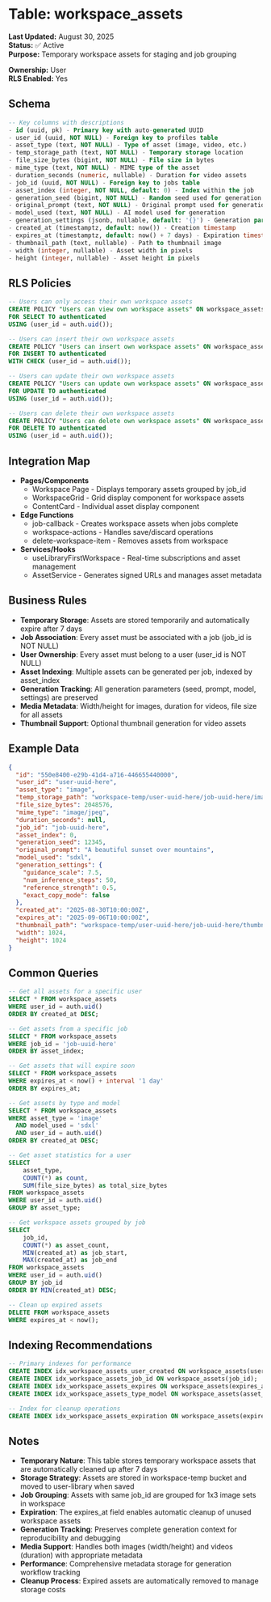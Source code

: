 # Table: workspace_assets

**Last Updated:** August 30, 2025  
**Status:** ✅ Active  
**Purpose:** Temporary workspace assets for staging and job grouping

**Ownership:** User  
**RLS Enabled:** Yes

## **Schema**
```sql
-- Key columns with descriptions
- id (uuid, pk) - Primary key with auto-generated UUID
- user_id (uuid, NOT NULL) - Foreign key to profiles table
- asset_type (text, NOT NULL) - Type of asset (image, video, etc.)
- temp_storage_path (text, NOT NULL) - Temporary storage location
- file_size_bytes (bigint, NOT NULL) - File size in bytes
- mime_type (text, NOT NULL) - MIME type of the asset
- duration_seconds (numeric, nullable) - Duration for video assets
- job_id (uuid, NOT NULL) - Foreign key to jobs table
- asset_index (integer, NOT NULL, default: 0) - Index within the job
- generation_seed (bigint, NOT NULL) - Random seed used for generation
- original_prompt (text, NOT NULL) - Original prompt used for generation
- model_used (text, NOT NULL) - AI model used for generation
- generation_settings (jsonb, nullable, default: '{}') - Generation parameters
- created_at (timestamptz, default: now()) - Creation timestamp
- expires_at (timestamptz, default: now() + 7 days) - Expiration timestamp
- thumbnail_path (text, nullable) - Path to thumbnail image
- width (integer, nullable) - Asset width in pixels
- height (integer, nullable) - Asset height in pixels
```

## **RLS Policies**
```sql
-- Users can only access their own workspace assets
CREATE POLICY "Users can view own workspace assets" ON workspace_assets
FOR SELECT TO authenticated
USING (user_id = auth.uid());

-- Users can insert their own workspace assets
CREATE POLICY "Users can insert own workspace assets" ON workspace_assets
FOR INSERT TO authenticated
WITH CHECK (user_id = auth.uid());

-- Users can update their own workspace assets
CREATE POLICY "Users can update own workspace assets" ON workspace_assets
FOR UPDATE TO authenticated
USING (user_id = auth.uid());

-- Users can delete their own workspace assets
CREATE POLICY "Users can delete own workspace assets" ON workspace_assets
FOR DELETE TO authenticated
USING (user_id = auth.uid());
```

## **Integration Map**
- **Pages/Components**
  - Workspace Page - Displays temporary assets grouped by job_id
  - WorkspaceGrid - Grid display component for workspace assets
  - ContentCard - Individual asset display component
- **Edge Functions**
  - job-callback - Creates workspace assets when jobs complete
  - workspace-actions - Handles save/discard operations
  - delete-workspace-item - Removes assets from workspace
- **Services/Hooks**
  - useLibraryFirstWorkspace - Real-time subscriptions and asset management
  - AssetService - Generates signed URLs and manages asset metadata

## **Business Rules**
- **Temporary Storage**: Assets are stored temporarily and automatically expire after 7 days
- **Job Association**: Every asset must be associated with a job (job_id is NOT NULL)
- **User Ownership**: Every asset must belong to a user (user_id is NOT NULL)
- **Asset Indexing**: Multiple assets can be generated per job, indexed by asset_index
- **Generation Tracking**: All generation parameters (seed, prompt, model, settings) are preserved
- **Media Metadata**: Width/height for images, duration for videos, file size for all assets
- **Thumbnail Support**: Optional thumbnail generation for video assets

## **Example Data**
```json
{
  "id": "550e8400-e29b-41d4-a716-446655440000",
  "user_id": "user-uuid-here",
  "asset_type": "image",
  "temp_storage_path": "workspace-temp/user-uuid-here/job-uuid-here/image1.jpg",
  "file_size_bytes": 2048576,
  "mime_type": "image/jpeg",
  "duration_seconds": null,
  "job_id": "job-uuid-here",
  "asset_index": 0,
  "generation_seed": 12345,
  "original_prompt": "A beautiful sunset over mountains",
  "model_used": "sdxl",
  "generation_settings": {
    "guidance_scale": 7.5,
    "num_inference_steps": 50,
    "reference_strength": 0.5,
    "exact_copy_mode": false
  },
  "created_at": "2025-08-30T10:00:00Z",
  "expires_at": "2025-09-06T10:00:00Z",
  "thumbnail_path": "workspace-temp/user-uuid-here/job-uuid-here/thumbnails/image1.jpg",
  "width": 1024,
  "height": 1024
}
```

## **Common Queries**
```sql
-- Get all assets for a specific user
SELECT * FROM workspace_assets 
WHERE user_id = auth.uid() 
ORDER BY created_at DESC;

-- Get assets from a specific job
SELECT * FROM workspace_assets 
WHERE job_id = 'job-uuid-here' 
ORDER BY asset_index;

-- Get assets that will expire soon
SELECT * FROM workspace_assets 
WHERE expires_at < now() + interval '1 day'
ORDER BY expires_at;

-- Get assets by type and model
SELECT * FROM workspace_assets 
WHERE asset_type = 'image' 
  AND model_used = 'sdxl'
  AND user_id = auth.uid()
ORDER BY created_at DESC;

-- Get asset statistics for a user
SELECT 
    asset_type,
    COUNT(*) as count,
    SUM(file_size_bytes) as total_size_bytes
FROM workspace_assets 
WHERE user_id = auth.uid()
GROUP BY asset_type;

-- Get workspace assets grouped by job
SELECT 
    job_id,
    COUNT(*) as asset_count,
    MIN(created_at) as job_start,
    MAX(created_at) as job_end
FROM workspace_assets 
WHERE user_id = auth.uid()
GROUP BY job_id
ORDER BY MIN(created_at) DESC;

-- Clean up expired assets
DELETE FROM workspace_assets 
WHERE expires_at < now();
```

## **Indexing Recommendations**
```sql
-- Primary indexes for performance
CREATE INDEX idx_workspace_assets_user_created ON workspace_assets(user_id, created_at DESC);
CREATE INDEX idx_workspace_assets_job_id ON workspace_assets(job_id);
CREATE INDEX idx_workspace_assets_expires ON workspace_assets(expires_at);
CREATE INDEX idx_workspace_assets_type_model ON workspace_assets(asset_type, model_used);

-- Index for cleanup operations
CREATE INDEX idx_workspace_assets_expiration ON workspace_assets(expires_at) WHERE expires_at < now();
```

## **Notes**
- **Temporary Nature**: This table stores temporary workspace assets that are automatically cleaned up after 7 days
- **Storage Strategy**: Assets are stored in workspace-temp bucket and moved to user-library when saved
- **Job Grouping**: Assets with same job_id are grouped for 1x3 image sets in workspace
- **Expiration**: The expires_at field enables automatic cleanup of unused workspace assets
- **Generation Tracking**: Preserves complete generation context for reproducibility and debugging
- **Media Support**: Handles both images (width/height) and videos (duration) with appropriate metadata
- **Performance**: Comprehensive metadata storage for generation workflow tracking
- **Cleanup Process**: Expired assets are automatically removed to manage storage costs
